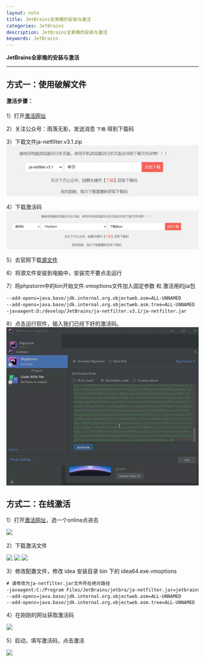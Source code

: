 ```yaml
---
layout: note
title: JetBrains全家桶的安装与激活
categories: JetBrains
description: JetBrains全家桶的安装与激活
keywords: JetBrains
---
```




**JetBrains全家桶的安装与激活**

------



## 方式一：使用破解文件



#### 激活步骤：

1）打开[激活网址](https://www.jiweichengzhu.com/ide/code)



2）关注公众号：雨落无影，发送消息 `下载` 得到下载码



3）下载文件ja-netfilter.v3.1.zip
<img src="/images/notes/jetbrains/jetbrains_active_step1.jpg" />



4）下载激活码
<img src="/images/notes/jetbrains/jetbrains_active_step2.jpg" />



5）去官网下载[源文件](https://www.jetbrains.com.cn/phpstorm/promo/?utm_source=baidu&utm_medium=cpc&utm_campaign=cn-bai-br-phpstorm-ex-pc&utm_content=phpstorm-prue&utm_term=phpstorm&bd_vid=8178875924755282455)



6）将源文件安装到电脑中，安装完不要点击运行



7）将phpstorm中的bin开始文件.vmoptions文件加入固定参数 和 激活用的jia包

```tex
--add-opens=java.base/jdk.internal.org.objectweb.asm=ALL-UNNAMED
--add-opens=java.base/jdk.internal.org.objectweb.asm.tree=ALL-UNNAMED
-javaagent:D:/develop/JetBrains/ja-netfilter.v3.1/ja-netfilter.jar
```



8）点击运行软件，输入我们已经下好的激活码。
<img src="/images/notes/jetbrains/jetbrains_active_step3.jpg" />



## 方式二：在线激活



1）打开[激活网址](https://3.jetbra.in/)，选一个online点进去

<img src="/images/notes/jetbrains/jetbrains_active_step4.jpg" />

2）下载激活文件

<img src="/images/notes/jetbrains/jetbrains_active_step5.jpg" />

<img src="/images/notes/jetbrains/jetbrains_active_step6.jpg" />

<img src="/images/notes/jetbrains/jetbrains_active_step7.jpg" />

3）修改配置文件，修改 idea 安装目录 bin 下的 idea64.exe.vmoptions

```tex
# 请修改为ja-netfilter.jar文件所在绝对路径  
-javaagent:C:/Program Files/JetBrains/jetbra/ja-netfilter.jar=jetbrains  
--add-opens=java.base/jdk.internal.org.objectweb.asm=ALL-UNNAMED  
--add-opens=java.base/jdk.internal.org.objectweb.asm.tree=ALL-UNNAMED  
```

4）在刚刚的网址获取激活码

<img src="/images/notes/jetbrains/jetbrains_active_step8.jpg" />

5）启动，填写激活码，点击激活

<img src="/images/notes/jetbrains/jetbrains_active_step9.jpg" />